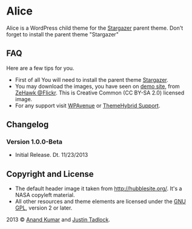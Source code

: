# Alice

Alice is a WordPress child theme for the [Stargazer](http://themehybrid.com/themes/stargazer) parent theme.  Don't forget to install the parent theme "Stargazer"

## FAQ

Here are a few tips for you.
* First of all You will need to install the parent theme [Stargazer](http://themehybrid.com/themes/stargazer).
* You may download the images, you have seen on [demo site](http://demo.wpavenue.com/alice), from [ZeHawk @Flickr](http://www.flickr.com/photos/lastgunslinger/2947747282/). This is Creative Common (CC BY-SA 2.0) licensed image.
* For any support visit [WPAvenue](http://www.wpavenue.com) or [ThemeHybrid Support](http://themehybrid.com/support).

## Changelog

### Version 1.0.0-Beta

* Initial Release. Dt. 11/23/2013

## Copyright and License
* The default header image it taken from http://hubblesite.org/. It's a NASA copyleft material.
* All other resources and theme elements are licensed under the [GNU GPL](http://www.gnu.org/licenses/old-licenses/gpl-2.0.html), version 2 or later.

2013 &copy; [Anand Kumar](http://www.blogsynthesis.com) and [Justin Tadlock](http://justintadlock.com).